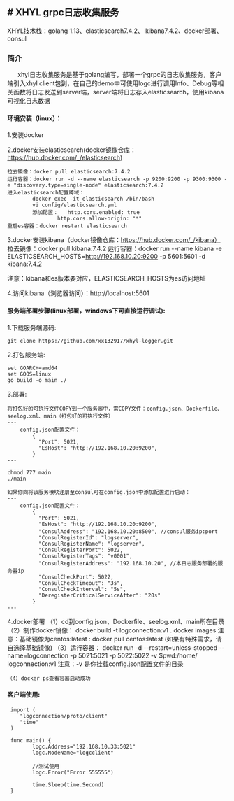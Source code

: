 <h2># XHYL grpc日志收集服务</h2>
XHYL技术栈：golang 1.13、elasticsearch7.4.2、 kibana7.4.2、docker部署、consul

<h3>简介</h3>
<div>&nbsp;&nbsp;&nbsp;&nbsp;&nbsp;&nbsp;xhyl日志收集服务是基于golang编写，部署一个grpc的日志收集服务，客户端引入xhyl client包到，在自己的demo中可使用logc进行调用Info、Debug等相关函数将日志发送到server端，server端将日志存入elasticsearch，使用kibana可视化日志数据</div>

<h4>环境安装（linux）：</h4>

1.安装docker

2.docker安装elasticsearch(docker镜像仓库：https://hub.docker.com/_/elasticsearch)

    拉去镜像：docker pull elasticsearch:7.4.2
    运行容器：docker run -d --name elasticsearch -p 9200:9200 -p 9300:9300 -e "discovery.type=single-node" elasticsearch:7.4.2
    进入elasticsearch配置跨域：
            docker exec -it elasticsearch /bin/bash
            vi config/elasticsearch.yml
            添加配置：   http.cors.enabled: true
                    http.cors.allow-origin: "*"
    重启es容器：docker restart elasticsearch

3.docker安装kibana（docker镜像仓库：https://hub.docker.com/_/kibana）
    拉去镜像：docker pull kibana:7.4.2
    运行容器：docker run --name kibana -e ELASTICSEARCH_HOSTS=http://192.168.10.20:9200  -p 5601:5601 -d kibana:7.4.2

注意：kibana和es版本要对应，ELASTICSEARCH_HOSTS为es访问地址

4.访问kibana（浏览器访问）：http://localhost:5601


<h4>服务端部署步骤(linux部署，windows下可直接运行调试):</h4>

1.下载服务端源码:

    git clone https://github.com/xx132917/xhyl-logger.git

2.打包服务端:
    
    set GOARCH=amd64
    set GOOS=linux
    go build -o main ./

3.部署:

    将打包好的可执行文件COPY到一个服务器中，需COPY文件：config.json、Dockerfile、seelog.xml、main（打包好的可执行文件）
    ---
        config.json配置文件：
            {
              "Port": 5021,
              "EsHost": "http://192.168.10.20:9200",
            }
    ---

    chmod 777 main
    ./main

    如果你向将该服务模块注册至consul可在config.json中添加配置进行启动：
    ---
        config.json配置文件：
            {
              "Port": 5021,
              "EsHost": "http://192.168.10.20:9200",
              "ConsulAddress": "192.168.10.20:8500", //consul服务ip:port
              "ConsulRegisterId": "logserver",
              "ConsulRegisterName": "logserver",
              "ConsulRegisterPort": 5022,
              "ConsulRegisterTags": "v0001",
              "ConsulRegisterAddress": "192.168.10.20", //本日志服务部署的服务器ip
              "ConsulCheckPort": 5022,
              "ConsulCheckTimeout": "3s",
              "ConsulCheckInterval": "5s",
              "DeregisterCriticalServiceAfter": "20s"
            }
    ---

4.docker部署
    （1）cd到config.json、Dockerfile、seelog.xml、main所在目录
    （2）制作docker镜像：
                       docker build -t logconnection:v1 .
                       docker images
         注意：基础镜像为centos:latest : docker pull centos:latest (如果有特殊需求，请自选择基础镜像)
    （3）运行容器：
                docker run -d --restart=unless-stopped --name=logconnection -p 5021:5021 -p 5022:5022 -v $pwd:/home/  logconnection:v1
         注意：-v 是你挂载config.json配置文件的目录

    （4）docker ps查看容器启动成功


<h4>客户端使用:</h4>

     import (
     	"logconnection/proto/client"
     	"time"
     )

     func main() {
     		logc.Address="192.168.10.33:5021"
     		logc.NodeName="logcclient"

     		//测试使用
     		logc.Error("Error 555555")

     		time.Sleep(time.Second)
     }
